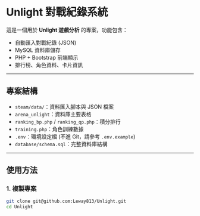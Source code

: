 # Unlight 對戰紀錄系統

這是一個用於 **Unlight 遊戲分析** 的專案，功能包含：
- 自動匯入對戰紀錄 (JSON)
- MySQL 資料庫儲存
- PHP + Bootstrap 前端顯示
- 排行榜、角色資料、卡片資訊

---

## 專案結構
- `steam/data/`：資料匯入腳本與 JSON 檔案
- `arena_unlight`：資料庫主要表格
- `ranking_bp.php` / `ranking_qp.php`：積分排行
- `training.php`：角色訓練數據
- `.env`：環境設定檔 (不進 Git，請參考 `.env.example`)
- `database/schema.sql`：完整資料庫結構

---

## 使用方法

### 1. 複製專案
```bash
git clone git@github.com:Leway813/Unlight.git
cd Unlight
